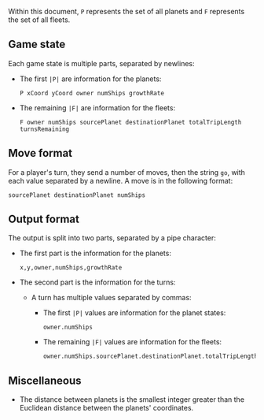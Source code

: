 Within this document, `P` represents the set of all planets and `F` represents
the set of all fleets.

Game state
----------

Each game state is multiple parts, separated by newlines:
  - The first `|P|` are information for the planets:

    ```text
    P xCoord yCoord owner numShips growthRate
    ```

  - The remaining `|F|` are information for the fleets:

    ```text
    F owner numShips sourcePlanet destinationPlanet totalTripLength turnsRemaining
    ```

Move format
-----------

For a player's turn, they send a number of moves, then the string `go`, with
each value separated by a newline. A move is in the following format:

```text
sourcePlanet destinationPlanet numShips
```

Output format
-------------

The output is split into two parts, separated by a pipe character:
  - The first part is the information for the planets:

    ```text
    x,y,owner,numShips,growthRate
    ```

  - The second part is the information for the turns:
      - A turn has multiple values separated by commas:
          - The first `|P|` values are information for the planet states:

            ```text
            owner.numShips
            ```

          - The remaining `|F|` values are information for the fleets:

            ```text
            owner.numShips.sourcePlanet.destinationPlanet.totalTripLength.turnsRemaining
            ```
            
Miscellaneous
-------------

  - The distance between planets is the smallest integer greater than the
    Euclidean distance between the planets' coordinates.
